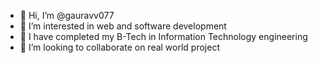 - 👋 Hi, I’m @gauravv077
- 👀 I’m interested in web and software development 
- 🌱 I have completed my B-Tech in Information Technology engineering 
- 💞️ I’m looking to collaborate on real world project 


<!---
gauravv077/gauravv077 is a ✨ special ✨ repository because its `README.md` (this file) appears on your GitHub profile.
You can click the Preview link to take a look at your changes.
--->

